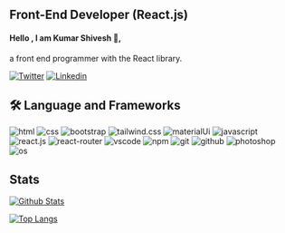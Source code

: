 ## Front-End Developer (React.js)
#### Hello , I am Kumar Shivesh 👋,
 a front end programmer with the React library.
  
[![Twitter](https://img.shields.io/badge/Twitter-1DA1F2?style=for-the-badge&logo=twitter&logoColor=white)](https://twitter.com/kumarshivesh1)
[![Linkedin](https://img.shields.io/badge/connect_me_LinkedIn-0077B5?style=for-the-badge&logo=linkedin&logoColor=white)](https://www.linkedin.com/in/kumarshivesh1)


## 🛠 Language and Frameworks
![html](https://img.shields.io/badge/HTML5-E34F26?style=for-the-badge&logo=html5&logoColor=white
)
![css](https://img.shields.io/badge/CSS3-1572B6?style=for-the-badge&logo=css3&logoColor=white
)
![bootstrap](https://img.shields.io/badge/Bootstrap-563D7C?style=for-the-badge&logo=bootstrap&logoColor=white
)
![tailwind.css](https://img.shields.io/badge/Tailwind_CSS-38B2AC?style=for-the-badge&logo=tailwind-css&logoColor=white
)
![materialUi](https://img.shields.io/badge/Material%20UI-007FFF?style=for-the-badge&logo=mui&logoColor=white
)
![javascript](https://img.shields.io/badge/JavaScript-323330?style=for-the-badge&logo=javascript&logoColor=F7DF1E
)
![react.js](https://img.shields.io/badge/React-20232A?style=for-the-badge&logo=react&logoColor=61DAFB
)
![react-router](https://img.shields.io/badge/React_Router-CA4245?style=for-the-badge&logo=react-router&logoColor=white
)
![vscode](https://img.shields.io/badge/VSCode-0078D4?style=for-the-badge&logo=visual%20studio%20code&logoColor=white
)
![npm](https://img.shields.io/badge/npm-CB3837?style=for-the-badge&logo=npm&logoColor=white
)
![git](https://img.shields.io/badge/GIT-E44C30?style=for-the-badge&logo=git&logoColor=white
)
![github](https://img.shields.io/badge/GitHub-100000?style=for-the-badge&logo=github&logoColor=white
)
![photoshop](https://img.shields.io/badge/Adobe%20Photoshop-31A8FF?style=for-the-badge&logo=Adobe%20Photoshop&logoColor=black
)
![os](https://img.shields.io/badge/Windows-0078D6?style=for-the-badge&logo=windows&logoColor=white
)

## Stats 
[![Github Stats](https://github-readme-stats.vercel.app/api?username=kumarshivesh&show_icons=true&theme=tokyonight)](https://github.com/kumarshivesh)

[![Top Langs](https://github-readme-stats.vercel.app/api/top-langs/?username=kumarshivesh&langs_count=6&theme=tokyonight)](https://github.com/kumarshivesh)

